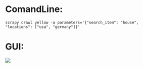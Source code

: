 # ComandLine:

  ```scrapy crawl yellow -a parameters='{"search_item": "house", "locations": ["usa", "germany"]}'```
  
# GUI:

  ![](screenshot.png) 